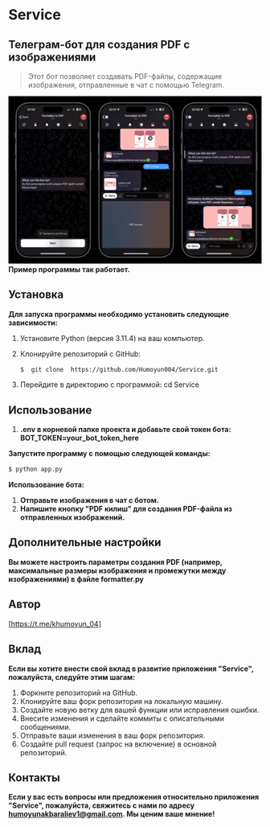# Service


## Телеграм-бот для создания PDF с изображениями

> Этот бот позволяет создавать PDF-файлы, содержащие изображения, отправленные в чат с помощью Telegram.

![img1](img/img1.jpg)
**Пример программы так работает.**


## Установка

**Для запуска программы необходимо установить следующие зависимости:**

1. Установите Python (версия 3.11.4) на ваш компьютер.

2. Клонируйте репозиторий с GitHub:
    ```bash
    $  git clone  https://github.com/Humoyun004/Service.git
    ```
3. Перейдите в директорию с программой:
cd Service

## Использование
1. **.env в корневой папке проекта и добавьте свой токен бота:**
    **BOT_TOKEN=your_bot_token_here**

**Запустите программу с помощью следующей команды:**
```bash
$ python app.py 
```

**Использование бота:**
1. **Отправьте изображения в чат с ботом.**
2. **Напишите кнопку "PDF килиш" для создания PDF-файла из отправленных изображений.**
 

## Дополнительные настройки
**Вы можете настроить параметры создания PDF (например, максимальные размеры изображения и промежутки между изображениями) в файле formatter.py**

## Автор
[https://t.me/khumoyun_04]


## Вклад
**Если вы хотите внести свой вклад в развитие приложения "Service", пожалуйста, следуйте этим шагам:**

1. Форкните репозиторий на GitHub.
2. Клонируйте ваш форк репозитория на локальную машину.
3. Создайте новую ветку для вашей функции или исправления ошибки.
4. Внесите изменения и сделайте коммиты с описательными сообщениями.
5. Отправьте ваши изменения в ваш форк репозитория.
6. Создайте pull request (запрос на включение) в основной репозиторий.


## Контакты
**Если у вас есть вопросы или предложения относительно приложения "Service", пожалуйста, свяжитесь с нами по адресу humoyunakbaraliev1@gmail.com. Мы ценим ваше мнение!**



